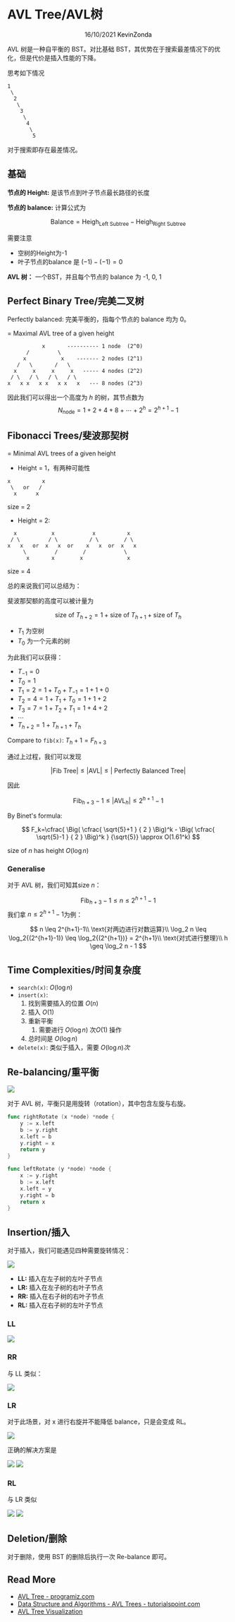 # AVL Tree/AVL树

<center>
<span>16/10/2021</span>
<a style="text-decoration:none; color: black;" href="https://github.com/KevinZonda">KevinZonda</a>
</center>

AVL 树是一种自平衡的 BST。对比基础 BST，其优势在于搜索最差情况下的优化，但是代价是插入性能的下降。

思考如下情况

```
1
 \
  2
   \
    3
     \
      4
       \
        5
```

对于搜索即存在最差情况。

## 基础

**节点的 Height:** 是该节点到叶子节点最长路径的长度

**节点的 balance:** 计算公式为

$$
\text{Balance} = \text{Heigh}_\text{Left Subtree} - \text{Heigh}_\text{Right Subtree}
$$

需要注意

- 空树的Height为-1
- 叶子节点的balance 是 $(-1)-(-1)=0$

**AVL 树：** 一个BST，并且每个节点的 balance 为 -1, 0, 1

## Perfect Binary Tree/完美二叉树

Perfectly balanced: 完美平衡的，指每个节点的 balance 均为 0。

=  Maximal AVL tree of a given height

```
           x       ---------- 1 node  (2^0)
      /         \
     x           x    ------- 2 nodes (2^1)
   /   \       /   \
  x     x     x     x   ----- 4 nodes (2^2)
 / \   / \   / \   / \
x   x x   x x   x x   x   --- 8 nodes (2^3)
```

因此我们可以得出一个高度为 $h$ 的树，其节点数为
$$
N_{\text{node}}=1+2+4+8+\cdots+2^h=2^{h+1}-1
$$

## Fibonacci Trees/斐波那契树

= Minimal AVL trees of a given height

- Height = 1，有两种可能性

```
x          x
 \   or   /
  x      x
```
size = 2

- Height = 2:

```
  x           x            x          x
 / \         / \          / \        / \
x   x   or  x   x  or    x   x  or  x   x
     \         /        /            \
      x       x        x              x

```
size = 4

总的来说我们可以总结为：

斐波那契额的高度可以被计量为

$$
\text{size of }T_{h+2}= 1 +\text{size of }T_{h+1}+\text{size of }T_{h}
$$

- $T_1$ 为空树
- $T_0$ 为一个元素的树

为此我们可以获得：

- $T_{-1}=0$
- $T_0=1$
- $T_1=2=1+T_0+T_{-1}=1+1+0$
- $T_2=4=1+T_1+T_0=1+1+2$
- $T_3=7=1+T_2+T_1=1+4+2$
- $\cdots$
- $T_{h+2}=1+T_{h+1}+T_h$

Compare to `fib(x)`: $T_h+1=F_{h+3}$

通过上过程，我们可以发现

$$
|\text{Fib Tree}| \leq
|\text{AVL}| \leq
|\text{ Perfectly Balanced Tree}|
$$

因此

$$
\text{Fib}_{h+3}-1\leq
|\text{AVL}_h| \leq
2^{h+1}-1
$$

By Binet's formula:

$$
F_k=\cfrac{
    \Big(
        \cfrac{
            \sqrt{5}+1
        } {
            2
        }
    \Big)^k
    -
    \Big(
        \cfrac{
            \sqrt{5}-1
        } {
            2
        }
    \Big)^k
}
{\sqrt{5}} \approx O(1.61^k)
$$

size of $n$ has height $O(\log n)$

### Generalise

对于 AVL 树，我们可知其size $n$：

$$
\text{Fib}_{h+3}-1\leq
n\leq
2^{h+1}-1
$$
我们拿 $n\leq 2^{h+1}-1$为例：

$$
n \leq 2^{h+1}-1\\
\text{对两边进行对数运算}\\
\log_2 n \leq
\log_2{(2^{h+1}-1)} \leq
\log_2{(2^{h+1})} =
2^{h+1}\\
\text{对式进行整理}\\
h \geq \log_2 n - 1
$$

## Time Complexities/时间复杂度

- `search(x)`: $O(\log n)$
- `insert(x)`:
  1. 找到需要插入的位置 $O(n)$
  2. 插入 $O(1)$
  3. 重新平衡
     1. 需要进行 $O(\log n)$ 次$O(1)$ 操作
  4. 总时间是 $O(\log n)$
- `delete(x)`: 类似于插入，需要 $O(\log n)次$

## Re-balancing/重平衡

![](img/avl-rotate.png)

对于 AVL 树，平衡只是用旋转（rotation），其中包含左旋与右旋。

```go
func rightRotate (x *node) *node {
    y := x.left
    b := y.right
    x.left = b
    y.right = x
    return y
}

func leftRotate (y *node) *node {
    x := y.right
    b := x.left
    x.left = y
    y.right = b
    return x
}
```

## Insertion/插入

对于插入，我们可能遇见四种需要旋转情况：

![](img/avl-insert.png)

- **LL:** 插入在左子树的左叶子节点
- **LR:** 插入在左子树的右叶子节点
- **RR:** 插入在右子树的右叶子节点
- **RL:** 插入在右子树的左叶子节点

### LL

![](img/avl-ll.png)

### RR

与 LL 类似：

![](img/avl-rr.png)

### LR

对于此场景，对 x 进行右旋并不能降低 balance，只是会变成 RL。

![](img/avl-lr-err.png)

正确的解决方案是

![](img/avl-lr-1.png)
![](img/avl-lr-2.png)

### RL

与 LR 类似

![](img/avl-rl-1.png)
![](img/avl-rl-2.png)

## Deletion/删除

对于删除，使用 BST 的删除后执行一次 Re-balance 即可。

## Read More

- [AVL Tree - programiz.com](https://www.programiz.com/dsa/avl-tree)
- [Data Structure and Algorithms - AVL Trees - tutorialspoint.com](https://www.tutorialspoint.com/data_structures_algorithms/avl_tree_algorithm.htm)
- [AVL Tree Visualization](https://www.cs.usfca.edu/~galles/visualization/AVLtree.html)